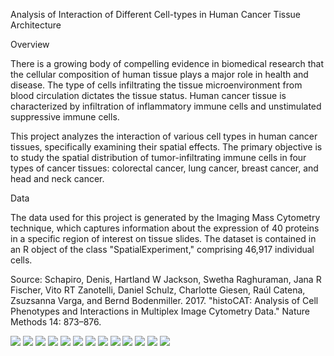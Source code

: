 Analysis of Interaction of Different Cell-types in Human Cancer Tissue Architecture

Overview

There is a growing body of compelling evidence in biomedical research that the cellular composition of human tissue plays a major role in health and disease. The type of cells infiltrating the tissue microenvironment from blood circulation dictates the tissue status. Human cancer tissue is characterized by infiltration of inflammatory immune cells and unstimulated suppressive immune cells.

This project analyzes the interaction of various cell types in human cancer tissues, specifically examining their spatial effects. The primary objective is to study the spatial distribution of tumor-infiltrating immune cells in four types of cancer tissues: colorectal cancer, lung cancer, breast cancer, and head and neck cancer.

Data

The data used for this project is generated by the Imaging Mass Cytometry technique, which captures information about the expression of 40 proteins in a specific region of interest on tissue slides. The dataset is contained in an R object of the class "SpatialExperiment," comprising 46,917 individual cells.

Source: Schapiro, Denis, Hartland W Jackson, Swetha Raghuraman, Jana R Fischer, Vito RT Zanotelli, Daniel Schulz, Charlotte Giesen, Raúl Catena, Zsuzsanna Varga, and Bernd Bodenmiller. 2017. "histoCAT: Analysis of Cell Phenotypes and Interactions in Multiplex Image Cytometry Data." Nature Methods 14: 873–876.


![](https://github.com/RamyGadalla/R_spatial_IMC_TissueCancer/blob/main/png/rmd.png-02.png)
![](https://github.com/RamyGadalla/R_spatial_IMC_TissueCancer/blob/main/png/rmd.png-03.png)
![](https://github.com/RamyGadalla/R_spatial_IMC_TissueCancer/blob/main/png/rmd.png-04.png)
![](https://github.com/RamyGadalla/R_spatial_IMC_TissueCancer/blob/main/png/rmd.png-05.png)
![](https://github.com/RamyGadalla/R_spatial_IMC_TissueCancer/blob/main/png/rmd.png-06.png)
![](https://github.com/RamyGadalla/R_spatial_IMC_TissueCancer/blob/main/png/rmd.png-07.png)
![](https://github.com/RamyGadalla/R_spatial_IMC_TissueCancer/blob/main/png/rmd.png-08.png)
![](https://github.com/RamyGadalla/R_spatial_IMC_TissueCancer/blob/main/png/rmd.png-09.png)
![](https://github.com/RamyGadalla/R_spatial_IMC_TissueCancer/blob/main/png/rmd.png-010.png)
![](https://github.com/RamyGadalla/R_spatial_IMC_TissueCancer/blob/main/png/rmd.png-011.png)
![](https://github.com/RamyGadalla/R_spatial_IMC_TissueCancer/blob/main/png/rmd.png-012.png)
![](https://github.com/RamyGadalla/R_spatial_IMC_TissueCancer/blob/main/png/rmd.png-013.png)
![](https://github.com/RamyGadalla/R_spatial_IMC_TissueCancer/blob/main/png/rmd.png-014.png)
